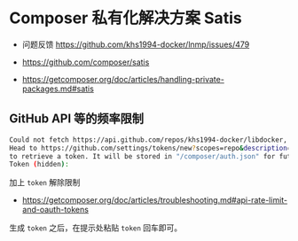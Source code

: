 # Composer 私有化解决方案 Satis

* 问题反馈 https://github.com/khs1994-docker/lnmp/issues/479

* https://github.com/composer/satis

* https://getcomposer.org/doc/articles/handling-private-packages.md#satis

## GitHub API 等的频率限制

```bash
Could not fetch https://api.github.com/repos/khs1994-docker/libdocker, please create a GitHub OAuth token to go over the API rate limit
Head to https://github.com/settings/tokens/new?scopes=repo&description=Composer+on+7b6ead567709+2018-05-29+1134
to retrieve a token. It will be stored in "/composer/auth.json" for future use by Composer.
Token (hidden):
```

加上 `token` 解除限制

* https://getcomposer.org/doc/articles/troubleshooting.md#api-rate-limit-and-oauth-tokens

生成 `token` 之后，在提示处粘贴 `token` 回车即可。
